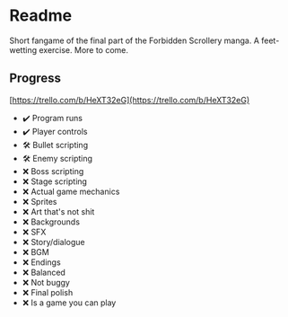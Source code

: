 # Readme

Short fangame of the final part of the Forbidden Scrollery manga. A feet-wetting exercise. More to come.

## Progress

[https://trello.com/b/HeXT32eG](https://trello.com/b/HeXT32eG)

- ✔️ Program runs
- ✔️ Player controls
- 🛠️ Bullet scripting
- 🛠️ Enemy scripting
- ❌ Boss scripting
- ❌ Stage scripting
- ❌ Actual game mechanics
- ❌ Sprites
- ❌ Art that's not shit
- ❌ Backgrounds
- ❌ SFX
- ❌ Story/dialogue
- ❌ BGM
- ❌ Endings
- ❌ Balanced
- ❌ Not buggy
- ❌ Final polish
- ❌ Is a game you can play
